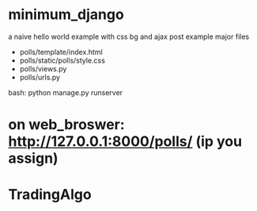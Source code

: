 # minimum_django

a naive hello world example with css bg and ajax post example
major files
- polls/template/index.html
- polls/static/polls/style.css
- polls/views.py
- polls/urls.py

bash:
python manage.py runserver 

on web_broswer:
http://127.0.0.1:8000/polls/
(ip you assign)
=======


# TradingAlgo
